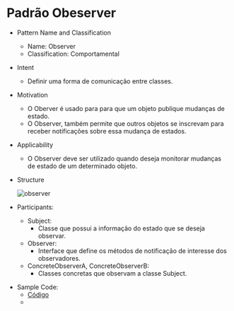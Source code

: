 # Padrão Obeserver

* Pattern Name and Classification
  - Name: Observer
  - Classification: Comportamental


* Intent
  - Definir uma forma de comunicação entre classes.

* Motivation
  - O Oberver é usado para para que um objeto publique mudanças de estado.
  - O Observer, também permite que outros objetos se inscrevam para receber notificações sobre essa mudança de estados.

* Applicability
  - O Observer deve ser utilizado quando deseja monitorar mudanças de estado de um determinado objeto.

* Structure
  
  ![observer](https://user-images.githubusercontent.com/31738300/97812836-01a71800-1c63-11eb-8db4-ca240b06339e.png)
  
* Participants:
  - Subject:
    - Classe que possui a informação do estado que se deseja observar.
  - Observer:
    - Interface que define os métodos de notificação de interesse dos observadores.
  - ConcreteObserverA, ConcreteObserverB:
    - Classes concretas que observam a classe Subject.
    
 - Sample Code:
    - [Código](https://github.com/aleboer/PadroesDeProjeto/tree/master/Composite/CompositeExemplo/src)
    - 
